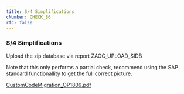 ```yaml
---
title: S/4 Simplifications
cNumber: CHECK_86
rfc: false
---
```


### S/4 Simplifications
Upload the zip database via report ZAOC_UPLOAD_SIDB

Note that this only performs a partial check, recommend using the SAP standard functionallity to get the full correct picture.

[CustomCodeMigration_OP1809.pdf](https://help.sap.com/doc/9dcbc5e47ba54a5cbb509afaa49dd5a1/201809.000/en-US/CustomCodeMigration_OP1809.pdf)
